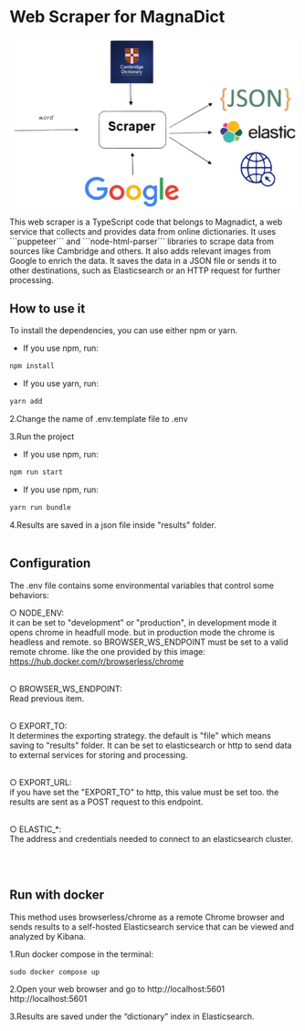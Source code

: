 # Web Scraper for MagnaDict

<p align="center">
<img src="https://github.com/m-abdi/MagnaDict-scraper/blob/master/overview.png?raw=true" alt="overview of the project" >
</p>
This web scraper is a TypeScript code that belongs to Magnadict, a web service that collects and provides data from online dictionaries. It uses ```puppeteer``` and ```node-html-parser``` libraries to scrape data from sources like Cambridge and others.  It also adds relevant images from Google to enrich the data. It saves the data in a JSON file or sends it to other destinations, such as Elasticsearch or an HTTP request for further processing.


## How to use it
To install the dependencies, you can use either npm or yarn.
-  If you use npm, run:
```sh
npm install
```

-  If you use yarn, run:
```sh
yarn add
```

2.Change the name of .env.template file to .env


3.Run the project

- If you use npm, run:
```sh
npm run start
```

- If you use npm, run:
```sh
yarn run bundle
```

4.Results are saved in a json file inside "results" folder.
<br /><br />
## Configuration
The .env file contains some environmental variables that control some behaviors:

○  NODE_ENV:<br />
it can be set to "development" or "production", in development mode it opens chrome in headfull mode. but in production mode the chrome is headless and remote. so BROWSER_WS_ENDPOINT must be set to a valid remote chrome. like the one provided by this image: https://hub.docker.com/r/browserless/chrome

<br />○  BROWSER_WS_ENDPOINT:<br />
Read previous item.

<br />○  EXPORT_TO:<br />
It determines the exporting strategy. the default is "file" which means saving to "results" folder. It can be set to elasticsearch or http to send data to external services for storing and processing.

<br />○  EXPORT_URL:<br />
if you have set the "EXPORT_TO" to http, this value must be set too. the results are sent as a POST request to this endpoint.

<br />○  ELASTIC_*:<br />
The address and credentials needed to connect to an elasticsearch cluster.


<br /><br />
## Run with docker
This method uses browserless/chrome as a remote Chrome browser and sends results to a self-hosted Elasticsearch service that can be viewed and analyzed by Kibana.

1.Run docker compose in the terminal:
```
sudo docker compose up
```
2.Open your web browser and go to http://localhost:5601
http://localhost:5601

3.Results are saved under the “dictionary” index in Elasticsearch.
